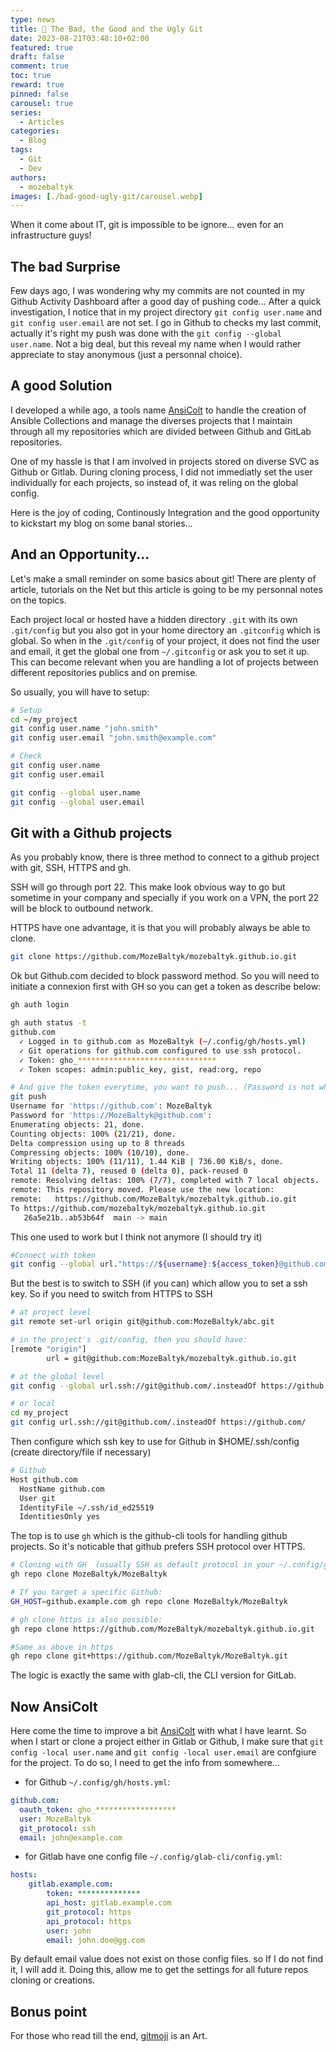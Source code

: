 ```yaml
---
type: news 
title: 👺 The Bad, the Good and the Ugly Git
date: 2023-08-21T03:48:10+02:00
featured: true
draft: false
comment: true
toc: true
reward: true
pinned: false
carousel: true
series:
  - Articles
categories:
  - Blog
tags:
  - Git
  - Dev
authors:
  - mozebaltyk
images: [./bad-good-ugly-git/carousel.webp]
---
```


When it come about IT, git is impossible to be ignore... even for an infrastructure guys!

<!--more-->

## The bad Surprise

Few days ago, I was wondering why my commits are not counted in my Github Activity Dashboard after a good day of pushing code...
After a quick investigation, I notice that in my project directory `git config user.name` and `git config user.email` are not set.
I go in Github to checks my last commit, actually it's right my push was done with the `git config --global user.name`.
Not a big deal, but this reveal my name when I would rather appreciate to stay anonymous (just a personnal choice).


## A good Solution

I developed a while ago, a tools name [AnsiColt](https://github.com/MozeBaltyk/AnsiColt) to handle the creation of Ansible Collections and manage the diverses projects that I maintain through all my repositories which are divided between Github and GitLab repositories.

One of my hassle is that I am involved in projects stored on diverse SVC as Github or Gitlab. During cloning process, I did not immediatly set the user individually for each projects, so instead of, it was reling on the global config.

Here is the joy of coding, Continously Integration and the good opportunity to kickstart my blog on some banal stories...


## And an Opportunity...

Let's make a small reminder on some basics about git! There are plenty of article, tutorials on the Net but this article is going to be my personnal notes on the topics. 

Each project local or hosted have a hidden directory `.git` with its own `.git/config` but you also got in your home directory an `.gitconfig` which is global. 
So when in the `.git/config` of your project, it does not find the user and email, it get the global one from `~/.gitconfig` or ask you to set it up. This can become relevant when you are handling a lot of projects between different repositories publics and on premise. 

So usually, you will have to setup: 

```bash
# Setup
cd ~/my_project
git config user.name "john.smith"
git config user.email "john.smith@example.com"

# Check
git config user.name
git config user.email

git config --global user.name
git config --global user.email
```

## Git with a Github projects

As you probably know, there is three method to connect to a github project with git, SSH, HTTPS and gh. 

SSH will go through port 22. This make look obvious way to go but sometime in your company and specially if you work on a VPN, the port 22 will be block to outbound network.

HTTPS have one advantage, it is that you will probably always be able to clone. 

```bash 
git clone https://github.com/MozeBaltyk/mozebaltyk.github.io.git
```

Ok but Github.com decided to block password method. So you will need to initiate a connexion first with GH so you can get a token as describe below:

```bash
gh auth login 

gh auth status -t 
github.com
  ✓ Logged in to github.com as MozeBaltyk (~/.config/gh/hosts.yml)
  ✓ Git operations for github.com configured to use ssh protocol.
  ✓ Token: gho_*******************************
  ✓ Token scopes: admin:public_key, gist, read:org, repo

# And give the token everytime, you want to push... (Password is not what you think, it's expecting the Token)
git push                                                                                                                                           
Username for 'https://github.com': MozeBaltyk
Password for 'https://MozeBaltyk@github.com':
Enumerating objects: 21, done.
Counting objects: 100% (21/21), done.
Delta compression using up to 8 threads
Compressing objects: 100% (10/10), done.
Writing objects: 100% (11/11), 1.44 KiB | 736.00 KiB/s, done.
Total 11 (delta 7), reused 0 (delta 0), pack-reused 0
remote: Resolving deltas: 100% (7/7), completed with 7 local objects.
remote: This repository moved. Please use the new location:
remote:   https://github.com/MozeBaltyk/mozebaltyk.github.io.git
To https://github.com/mozebaltyk/mozebaltyk.github.io.git
   26a5e21b..ab53b64f  main -> main
```

This one used to work but I think not anymore (I should try it)
```bash
#Connect with token 
git config --global url."https://${username}:${access_token}@github.com".insteadOf "https://github.com"
```

But the best is to switch to SSH (if you can) which allow you to set a ssh key. So if you need to switch from HTTPS to SSH

```bash
# at project level
git remote set-url origin git@github.com:MozeBaltyk/abc.git

# in the project's .git/config, then you should have:
[remote "origin"]
        url = git@github.com:MozeBaltyk/mozebaltyk.github.io.git

# at the global level
git config --global url.ssh://git@github.com/.insteadOf https://github.com/

# or local
cd my_project
git config url.ssh://git@github.com/.insteadOf https://github.com/
```

Then configure which ssh key to use for Github in $HOME/.ssh/config (create directory/file if necessary)
```bash
# Github
Host github.com
  HostName github.com
  User git
  IdentityFile ~/.ssh/id_ed25519
  IdentitiesOnly yes
```

The top is to use `gh` which is the github-cli tools for handling github projects. So it's noticable that github prefers SSH protocol over HTTPS.

```bash
# Cloning with GH  (usually SSH as default protocol in your ~/.config/gh/config.yml):
gh repo clone MozeBaltyk/MozeBaltyk

# If you target a specific Github:
GH_HOST=github.example.com gh repo clone MozeBaltyk/MozeBaltyk

# gh clone https is also possible:
gh repo clone https://github.com/MozeBaltyk/mozebaltyk.github.io.git

#Same as above in https
gh repo clone git+https://github.com/MozeBaltyk/MozeBaltyk.git
```

The logic is exactly the same with glab-cli, the CLI version for GitLab. 

## Now AnsiColt

Here come the time to improve a bit [AnsiColt](https://github.com/MozeBaltyk/AnsiColt) with what I have learnt. So when I start or clone a project either in Gitlab or Github, I make sure that `git config -local user.name` and `git config -local user.email` are confgiure for the project. To do so, I need to get the info from somewhere... 

* for Github  `~/.config/gh/hosts.yml`:
```yaml
github.com:
  oauth_token: gho_******************
  user: MozeBaltyk
  git_protocol: ssh
  email: john@example.com
``` 

* for Gitlab have one config file `~/.config/glab-cli/config.yml`:
```yaml
hosts:
    gitlab.example.com:
        token: **************
        api_host: gitlab.example.com
        git_protocol: https
        api_protocol: https
        user: john
        email: john.doe@gg.com
``` 

By default email value does not exist on those config files. so If I do not find it, I will add it. Doing this, allow me to get the settings for all future repos cloning or creations.   


## Bonus point 

For those who read till the end, [gitmoji](https://gitmoji.dev/) is an Art. 